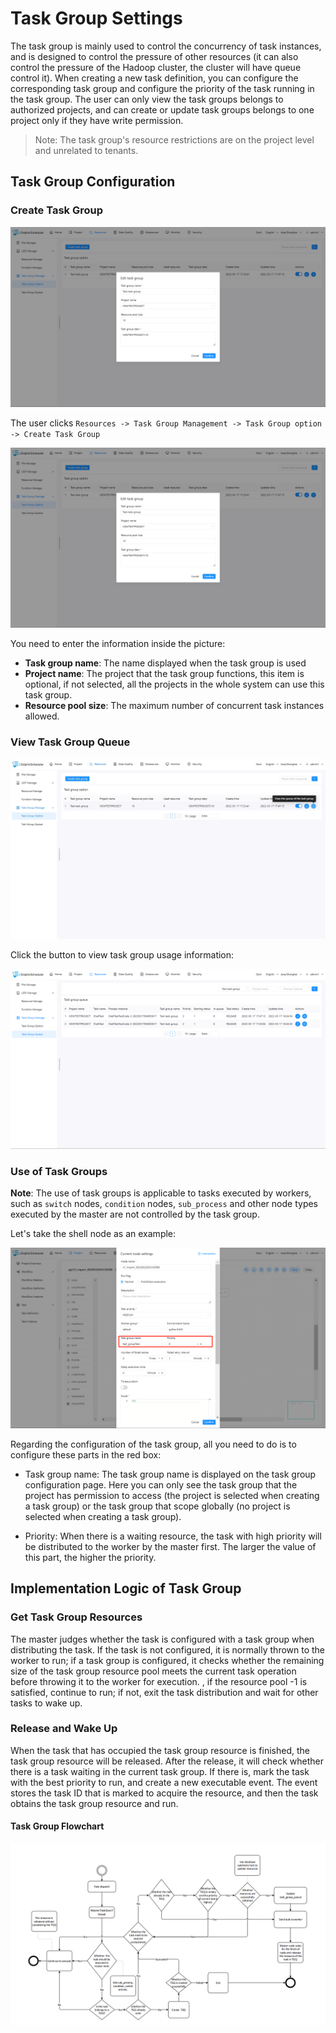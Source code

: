 # Task Group Settings

The task group is mainly used to control the concurrency of task instances, and is designed to control the pressure of other resources (it can also control the pressure of the Hadoop cluster, the cluster will have queue control it). When creating a new task definition, you can configure the corresponding task group and configure the priority of the task running in the task group. The user can only view the task groups belongs to authorized projects, and can create or update task groups belongs to one project only if they have write permission.

> Note: The task group's resource restrictions are on the project level and unrelated to tenants.

## Task Group Configuration

### Create Task Group

![create-taskGroup](../../../../img/new_ui/dev/resource/create-taskGroup.png)

The user clicks `Resources -> Task Group Management -> Task Group option -> Create Task Group`

![create-taskGroup](../../../../img/new_ui/dev/resource/create-taskGroup.png)

You need to enter the information inside the picture:

- **Task group name**: The name displayed when the task group is used
- **Project name**: The project that the task group functions, this item is optional, if not selected, all the projects in the whole system can use this task group.
- **Resource pool size**: The maximum number of concurrent task instances allowed.

### View Task Group Queue

![view-queue](../../../../img/new_ui/dev/resource/view-queue.png)

Click the button to view task group usage information:

![view-queue](../../../../img/new_ui/dev/resource/view-groupQueue.png)

### Use of Task Groups

**Note**: The use of task groups is applicable to tasks executed by workers, such as `switch` nodes, `condition` nodes, `sub_process` and other node types executed by the master are not controlled by the task group.

Let's take the shell node as an example:

![use-queue](../../../../img/new_ui/dev/resource/use-queue.png)

Regarding the configuration of the task group, all you need to do is to configure these parts in the red box:

- Task group name: The task group name is displayed on the task group configuration page. Here you can only see the task group that the project has permission to access (the project is selected when creating a task group) or the task group that scope globally (no project is selected when creating a task group).

- Priority: When there is a waiting resource, the task with high priority will be distributed to the worker by the master first. The larger the value of this part, the higher the priority.

## Implementation Logic of Task Group

### Get Task Group Resources

The master judges whether the task is configured with a task group when distributing the task. If the task is not configured, it is normally thrown to the worker to run; if a task group is configured, it checks whether the remaining size of the task group resource pool meets the current task operation before throwing it to the worker for execution. , if the resource pool -1 is satisfied, continue to run; if not, exit the task distribution and wait for other tasks to wake up.

### Release and Wake Up

When the task that has occupied the task group resource is finished, the task group resource will be released. After the release, it will check whether there is a task waiting in the current task group. If there is, mark the task with the best priority to run, and create a new executable event. The event stores the task ID that is marked to acquire the resource, and then the task obtains the task group resource and run.

#### Task Group Flowchart

![task_group](../../../../img/task_group_process.png)


